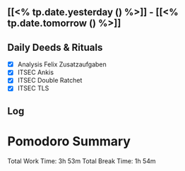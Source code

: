 ## [[<% tp.date.yesterday () %>]] - [[<% tp.date.tomorrow () %>]]

## Daily Deeds & Rituals

- [x] Analysis Felix Zusatzaufgaben
- [x] ITSEC Ankis
- [x] ITSEC Double Ratchet
- [x] ITSEC TLS
## Log


# Pomodoro Summary

Total Work Time: 3h 53m
Total Break Time: 1h 54m
